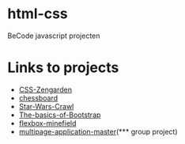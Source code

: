 # html-css
BeCode javascript projecten

# Links to projects

* [CSS-Zengarden](https://soheilbiglari.github.io/html-css/CSS-Zengarden/index.html)
* [chessboard](https://soheilbiglari.github.io/html-css/Grid-chessboard/chessboard.html)
* [Star-Wars-Crawl](https://soheilbiglari.github.io/html-css/Star-Wars-Crawl/index.html)
* [The-basics-of-Bootstrap](https://soheilbiglari.github.io/html-css/The-basics-of-Bootstrap/Exercises-4/index.html)
* [flexbox-minefield](https://soheilbiglari.github.io/html-css/flexbox-minefield/flex-box.html)
* [multipage-application-master](https://soheilbiglari.github.io/html-css/multipage-application-master/index.html)(*** group project)
